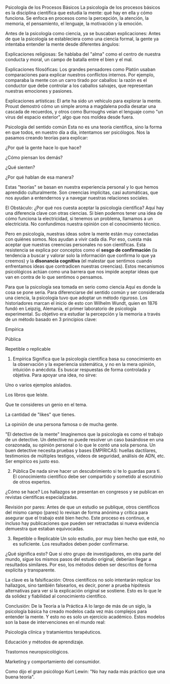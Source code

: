 Psicología de los Procesos Básicos
La psicología de los procesos básicos es la disciplina científica que estudia la mente: qué hay en ella y cómo funciona. Se enfoca en procesos como la percepción, la atención, la memoria, el pensamiento, el lenguaje, la motivación y la emoción.

Antes de la psicología como ciencia, ya se buscaban explicaciones:
Antes de que la psicología se estableciera como una ciencia formal, la gente ya intentaba entender la mente desde diferentes ángulos:

Explicaciones religiosas: Se hablaba del "alma" como el centro de nuestra conducta y moral, un campo de batalla entre el bien y el mal.

Explicaciones filosóficas: Los grandes pensadores como Platón usaban comparaciones para explicar nuestros conflictos internos. Por ejemplo, comparaba la mente con un carro tirado por caballos: la razón es el conductor que debe controlar a los caballos salvajes, que representan nuestras emociones y pasiones.

Explicaciones artísticas: El arte ha sido un vehículo para explorar la mente. Proust demostró cómo un simple aroma a magdalena podía desatar una cascada de recuerdos, y otros como Burroughs veían el lenguaje como "un virus del espacio exterior", algo que nos moldea desde fuera.

Psicología del sentido común
Esta no es una teoría científica, sino la forma en que todos, en nuestro día a día, intentamos ser psicólogos. Nos la pasamos creando teorías para explicar:

¿Por qué la gente hace lo que hace?

¿Cómo piensan los demás?

¿Qué sienten?

¿Por qué hablan de esa manera?

Estas "teorías" se basan en nuestra experiencia personal y lo que hemos aprendido culturalmente. Son creencias implícitas, casi automáticas, que nos ayudan a entendernos y a navegar nuestras relaciones sociales.

El Obstáculo: ¿Por qué nos cuesta aceptar la psicología científica?
Aquí hay una diferencia clave con otras ciencias. Si bien podemos tener una idea de cómo funciona la electricidad, si tenemos un problema, llamamos a un electricista. No confundimos nuestra opinión con el conocimiento técnico.

Pero en psicología, nuestras ideas sobre la mente están muy conectadas con quiénes somos. Nos ayudan a vivir cada día. Por eso, cuesta más aceptar que nuestras creencias personales no son científicas. Esta resistencia se explica por conceptos como el **sesgo de confirmación** (la tendencia a buscar y valorar solo la información que confirma lo que ya creemos) y la **disonancia cognitiva** (el malestar que sentimos cuando enfrentamos ideas que contradicen nuestras creencias). Estos mecanismos psicológicos actúan como una barrera que nos impide aceptar ideas que van en contra de lo que sentimos o pensamos.

Para que la psicología sea tomada en serio como ciencia
Aquí es donde la cosa se pone seria. Para diferenciarse del sentido común y ser considerada una ciencia, la psicología tuvo que adoptar un método riguroso. Los historiadores marcan el inicio de esto con Wilhelm Wundt, quien en 1876 fundó en Leipzig, Alemania, el primer laboratorio de psicología experimental. Su objetivo era estudiar la percepción y la memoria a través de un método basado en 3 principios clave:

Empírica

Pública

Repetible o replicable

1. Empírica
Significa que la psicología científica basa su conocimiento en la observación y la experiencia sistemática, y no en la mera opinión, intuición o anécdota. Es buscar respuestas de forma controlada y objetiva. Para apoyar una idea, no sirve:

Uno o varios ejemplos aislados.

Los libros que leíste.

Que te consideres un genio en el tema.

La cantidad de "likes" que tienes.

La opinión de una persona famosa o de mucha gente.

"El detective de la mente"
Imaginemos que la psicología es como el trabajo de un detective. Un detective no puede resolver un caso basándose en una corazonada, su opinión personal o lo que le contó una sola persona. Un buen detective necesita pruebas y bases EMPÍRICAS: huellas dactilares, testimonios de múltiples testigos, videos de seguridad, análisis de ADN, etc. Ser empírico es justo eso.

2. Pública
De nada sirve hacer un descubrimiento si te lo guardas para ti. El conocimiento científico debe ser compartido y sometido al escrutinio de otros expertos.

¿Cómo se hace? Los hallazgos se presentan en congresos y se publican en revistas científicas especializadas.

Revisión por pares: Antes de que un estudio se publique, otros científicos del mismo campo (pares) lo revisan de forma anónima y crítica para asegurar que el trabajo esté bien hecho. Este proceso es continuo, e incluso hay publicaciones que pueden ser retractadas si nueva evidencia demuestra que estaban equivocadas.

3. Repetible o Replicable
Un solo estudio, por muy bien hecho que esté, no es suficiente. Los resultados deben poder confirmarse.

¿Qué significa esto? Que si otro grupo de investigadores, en otra parte del mundo, sigue los mismos pasos del estudio original, deberían llegar a resultados similares. Por eso, los métodos deben ser descritos de forma explícita y transparente.

La clave es la falsificación: Otros científicos no solo intentarán replicar los hallazgos, sino también falsearlos, es decir, poner a prueba hipótesis alternativas para ver si la explicación original se sostiene. Esto es lo que le da solidez y fiabilidad al conocimiento científico.

Conclusión: De la Teoría a la Práctica
A lo largo de más de un siglo, la psicología básica ha creado modelos cada vez más complejos para entender la mente. Y esto no es solo un ejercicio académico. Estos modelos son la base de intervenciones en el mundo real:

Psicología clínica y tratamientos terapéuticos.

Educación y métodos de aprendizaje.

Trastornos neuropsicológicos.

Marketing y comportamiento del consumidor.

Como dijo el gran psicólogo Kurt Lewin: "No hay nada más práctico que una buena teoría".
